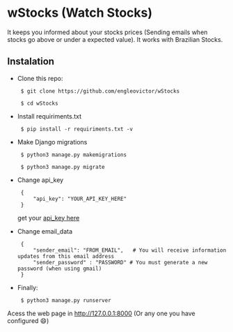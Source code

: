 # wStocks (Watch Stocks)

It keeps you informed about your stocks prices (Sending emails when stocks go above or under a expected value). It works with Brazilian Stocks.

## Instalation
 - Clone this repo:

        $ git clone https://github.com/engleovictor/wStocks

        $ cd wStocks

 - Install requiriments.txt

        $ pip install -r requiriments.txt -v

 - Make Django migrations

        $ python3 manage.py makemigrations

        $ python3 manage.py migrate

 - Change api_key

        {
            "api_key": "YOUR_API_KEY_HERE"
        }

    get your [api_key here](https://fcsapi.com/)

 - Change email_data

        {
            "sender_email": "FROM_EMAIL",   # You will receive information updates from this email address
            "sender_password" : "PASSWORD" # You must generate a new password (when using gmail)
        }

 - Finally:

        $ python3 manage.py runserver

Acess the web page in http://127.0.0.1:8000 (Or any one you have configured :smile:)